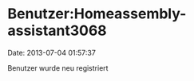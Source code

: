 Benutzer:Homeassembly-assistant3068
===================================

Date: 2013-07-04 01:57:37

Benutzer wurde neu registriert
